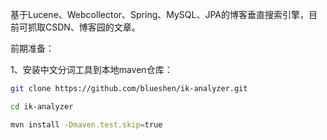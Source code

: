 基于Lucene、Webcollector、Spring、MySQL、JPA的博客垂直搜索引擎，目前可抓取CSDN、博客园的文章。

前期准备：

1、安装中文分词工具到本地maven仓库：

```sh
git clone https://github.com/blueshen/ik-analyzer.git
```

```sh
cd ik-analyzer
```

```sh
mvn install -Dmaven.test.skip=true
```